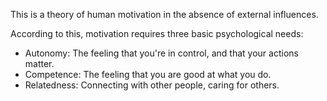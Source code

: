 This is a theory of human motivation in the absence of external influences.

According to this, motivation requires three basic psychological needs:
- Autonomy: The feeling that you're in control, and that your actions matter.
- Competence: The feeling that you are good at what you do.
- Relatedness: Connecting with other people, caring for others.